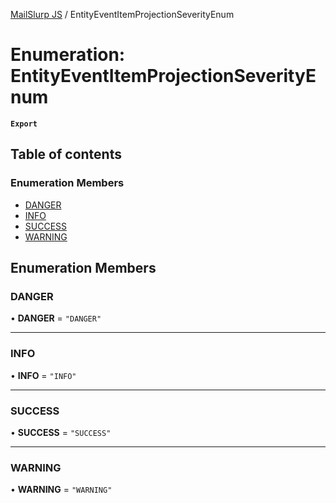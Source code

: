 [MailSlurp JS](../README.md) / EntityEventItemProjectionSeverityEnum

# Enumeration: EntityEventItemProjectionSeverityEnum

**`Export`**

## Table of contents

### Enumeration Members

- [DANGER](EntityEventItemProjectionSeverityEnum.md#danger)
- [INFO](EntityEventItemProjectionSeverityEnum.md#info)
- [SUCCESS](EntityEventItemProjectionSeverityEnum.md#success)
- [WARNING](EntityEventItemProjectionSeverityEnum.md#warning)

## Enumeration Members

### DANGER

• **DANGER** = ``"DANGER"``

___

### INFO

• **INFO** = ``"INFO"``

___

### SUCCESS

• **SUCCESS** = ``"SUCCESS"``

___

### WARNING

• **WARNING** = ``"WARNING"``
